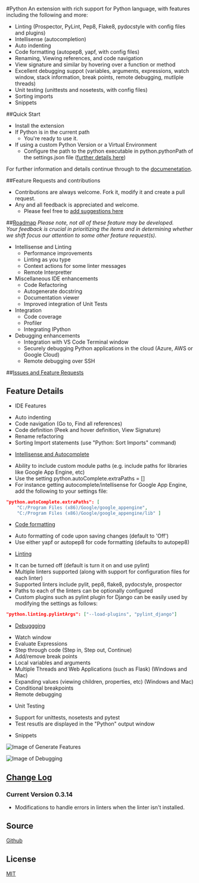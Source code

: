 #Python
An extension with rich support for Python language, with features including the following and more:   
* Linting (Prospector, PyLint, Pep8, Flake8, pydocstyle with config files and plugins)
* Intellisense (autocompletion)
* Auto indenting
* Code formatting (autopep8, yapf, with config files)
* Renaming, Viewing references, and code navigation
* View signature and similar by hovering over a function or method
* Excellent debugging suppot (variables, arguments, expressions, watch window, stack information, break points, remote debugging, mutliple threads)
* Unit testing (unittests and nosetests, with config files)
* Sorting imports
* Snippets

##Quick Start
* Install the extension
* If Python is in the current path
  + You're ready to use it.
* If using a custom Python Version or a Virtual Environment
  + Configure the path to the python executable in python.pythonPath of the settings.json file ([further details here](https://github.com/DonJayamanne/pythonVSCode/wiki/Python-Path-and-Version#python-version-used-for-intellisense-autocomplete-linting-formatting-etc)) 

For further information and details continue through to the [documenetation](https://github.com/DonJayamanne/pythonVSCode/wiki).

##Feature Requests and contributions
* Contributions are always welcome. Fork it, modify it and create a pull request.
* Any and all feedback is appreciated and welcome.
  + Please feel free to [add suggestions here](https://github.com/DonJayamanne/pythonVSCode/issues/183)

##[Roadmap](https://github.com/DonJayamanne/pythonVSCode/issues/183)
_Please note, not all of these feature may be developed.   
Your feedback is crucial in prioritizing the items and in determining whether we shift focus our attention to some other feature request(s)._    
* Intellisense and Linting
  + Performance improvements
  + Linting as you type
  + Context actions for some linter messages
  + Remote Interpretter
* Miscellaneous IDE enhancements
  + Code Refactoring 
  + Autogenerate docstring
  + Documentation viewer
  + Improved integration of Unit Tests
* Integration
  + Code coverage
  + Profiler
  + Integrating IPython
* Debugging enhancements  
  + Integration with VS Code Terminal window
  + Securely debugging Python applications in the cloud (Azure, AWS or Google Cloud)
  + Remote debugging over SSH

##[Issues and Feature Requests](https://github.com/DonJayamanne/pythonVSCode/issues)

## Feature Details
* IDE Features
 + Auto indenting
 + Code navigation (Go to, Find all references)
 + Code definition (Peek and hover definition, View Signature)
 + Rename refactoring
 + Sorting Import statements (use "Python: Sort Imports" command)
* [Intellisense and Autocomplete](https://github.com/DonJayamanne/pythonVSCode/wiki/Autocomplete-Intellisense)
 + Ability to include custom module paths (e.g. include paths for libraries like Google App Engine, etc)
 + Use the setting python.autoComplete.extraPaths = []
 + For instance getting autocomplete/intellisense for Google App Engine, add the following to your settings file:
```json
"python.autoComplete.extraPaths": [
    "C:/Program Files (x86)/Google/google_appengine",
    "C:/Program Files (x86)/Google/google_appengine/lib" ]
```
* [Code formatting](https://github.com/DonJayamanne/pythonVSCode/wiki/Formatting)
 + Auto formatting of code upon saving changes (default to 'Off')
 + Use either yapf or autopep8 for code formatting (defaults to autopep8)
* [Linting](https://github.com/DonJayamanne/pythonVSCode/wiki/Linting)
 + It can be turned off (default is turn it on and use pylint)
 + Multiple linters supported (along with support for configuration files for each linter)
 + Supported linters include pylit, pep8, flake8, pydocstyle, prospector
 + Paths to each of the linters can be optionally configured
 + Custom plugins such as pylint plugin for Django can be easily used by modifying the settings as follows:
```json
"python.linting.pylintArgs": ["--load-plugins", "pylint_django"]
``` 
* [Debuggging](https://github.com/DonJayamanne/pythonVSCode/wiki/Debugging)
 + Watch window
 + Evaluate Expressions
 + Step through code (Step in, Step out, Continue)
 + Add/remove break points
 + Local variables and arguments
 + Multiple Threads and Web Applications (such as Flask) (Windows and Mac)
 + Expanding values (viewing children, properties, etc) (Windows and Mac)
 + Conditional breakpoints
 + Remote debugging
* Unit Testing
 + Support for unittests, nosetests and pytest
 + Test resutls are displayed in the "Python" output window
* Snippets


![Image of Generate Features](https://raw.githubusercontent.com/DonJayamanne/pythonVSCode/master/images/general.gif)

![Image of Debugging](https://raw.githubusercontent.com/DonJayamanne/pythonVSCode/master/images/standardDebugging.gif)

## [Change Log](https://github.com/DonJayamanne/pythonVSCode/releases)

### Current Version 0.3.14  
* Modifications to handle errors in linters when the linter isn't installed.  

## Source

[Github](https://github.com/DonJayamanne/pythonVSCode)

                
## License

[MIT](https://raw.githubusercontent.com/DonJayamanne/pythonVSCode/master/LICENSE)
